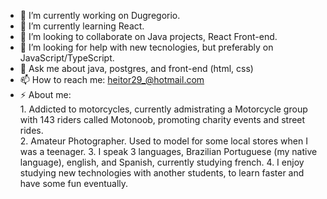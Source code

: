 - 🔭 I’m currently working on Dugregorio.
- 🌱 I’m currently learning React.
- 👯 I’m looking to collaborate on Java projects, React Front-end.
- 🤔 I’m looking for help with new tecnologies, but preferably on JavaScript/TypeScript.
- 💬 Ask me about java, postgres, and front-end (html, css)
- 📫 How to reach me: heitor29_@hotmail.com
- ⚡ About me:  
        1. Addicted to motorcycles, currently admistrating a Motorcycle group with 143 riders called Motonoob, promoting charity events and street rides.  
        2. Amateur Photographer. Used to model for some local stores when I was a teenager.
        3. I speak 3 languages, Brazilian Portuguese (my native language), english, and Spanish, currently studying french.
        4. I enjoy studying new technologies with another students, to learn faster and have some fun eventually.
